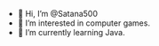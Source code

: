 - 👋 Hi, I’m @Satana500
- 👀 I’m interested in computer games.
- 🌱 I’m currently learning Java.

<!---
Satana500/Satana500 is a ✨ special ✨ repository because its `README.md` (this file) appears on your GitHub profile.
You can click the Preview link to take a look at your changes.
--->
